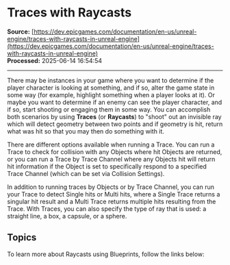 # Traces with Raycasts

**Source:** [https://dev.epicgames.com/documentation/en-us/unreal-engine/traces-with-raycasts-in-unreal-engine](https://dev.epicgames.com/documentation/en-us/unreal-engine/traces-with-raycasts-in-unreal-engine)  
**Processed:** 2025-06-14 16:54:54

---

There may be instances in your game where you want to determine if the player character is looking at something, and if so, alter the game state in some way (for example, highlight something when a player looks at it). Or maybe you want to determine if an enemy can see the player character, and if so, start shooting or engaging them in some way. You can accomplish both scenarios by using **Traces** (or **Raycasts**) to "shoot" out an invisible ray which will detect geometry between two points and if geometry is hit, return what was hit so that you may then do something with it.

There are different options available when running a Trace. You can run a Trace to check for collision with any Objects where hit Objects are returned, or you can run a Trace by Trace Channel where any Objects hit will return hit information if the Object is set to specifically respond to a specified Trace Channel (which can be set via Collision Settings).

In addition to running traces by Objects or by Trace Channel, you can run your Trace to detect Single hits or Multi hits, where a Single Trace returns a singular hit result and a Multi Trace returns multiple hits resulting from the Trace. With Traces, you can also specify the type of ray that is used: a straight line, a box, a capsule, or a sphere.

## Topics

To learn more about Raycasts using Blueprints, follow the links below: